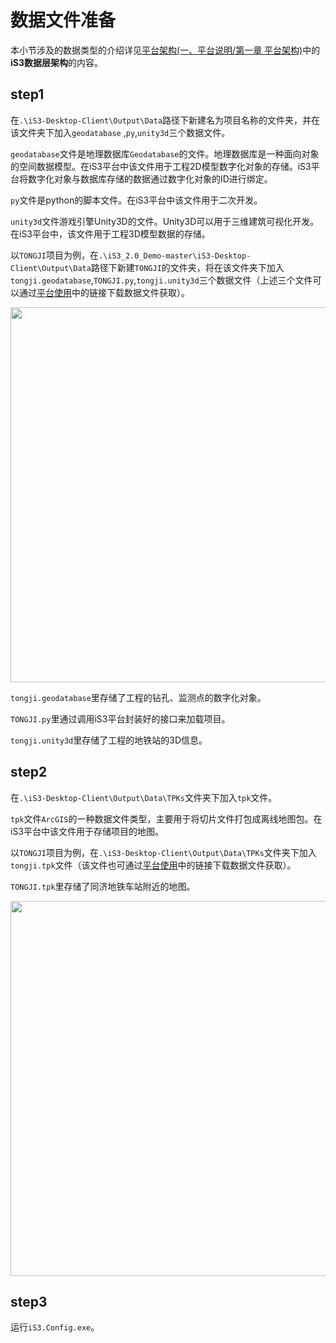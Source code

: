 # 数据文件准备



本小节涉及的数据类型的介绍详见[平台架构(一、平台说明/第一章 平台架构)](./../../../chapter1/section1.md)中的**iS3数据层架构**的内容。

## step1

在`.\iS3-Desktop-Client\Output\Data`路径下新建名为项目名称的文件夹，并在该文件夹下加入`geodatabase` ,`py`,`unity3d`三个数据文件。

`geodatabase`文件是地理数据库`Geodatabase`的文件。地理数据库是一种面向对象的空间数据模型。在iS3平台中该文件用于工程2D模型数字化对象的存储。iS3平台将数字化对象与数据库存储的数据通过数字化对象的ID进行绑定。

`py`文件是python的脚本文件。在iS3平台中该文件用于二次开发。

`unity3d`文件游戏引擎Unity3D的文件。Unity3D可以用于三维建筑可视化开发。在iS3平台中，该文件用于工程3D模型数据的存储。

以`TONGJI`项目为例，在`.\iS3_2.0_Demo-master\iS3-Desktop-Client\Output\Data`路径下新建`TONGJI`的文件夹，将在该文件夹下加入`tongji.geodatabase`,`TONGJI.py`,`tongji.unity3d`三个数据文件（上述三个文件可以通过[平台使用](./../../README.md)中的链接下载数据文件获取）。



<div style= text-align:center>
<img src= "https://i.postimg.cc/hPNgZ9w5/data.png" style='width:600px'; 'left: 50%'/>
</div>

`tongji.geodatabase`里存储了工程的钻孔、监测点的数字化对象。

`TONGJI.py`里通过调用iS3平台封装好的接口来加载项目。

`tongji.unity3d`里存储了工程的地铁站的3D信息。

## step2

在`.\iS3-Desktop-Client\Output\Data\TPKs`文件夹下加入`tpk`文件。

`tpk`文件`ArcGIS`的一种数据文件类型，主要用于将切片文件打包成离线地图包。在iS3平台中该文件用于存储项目的地图。

以`TONGJI`项目为例，在`.\iS3-Desktop-Client\Output\Data\TPKs`文件夹下加入`tongji.tpk`文件（该文件也可通过[平台使用](./../../README.md)中的链接下载数据文件获取）。

`TONGJI.tpk`里存储了同济地铁车站附近的地图。

<div style= text-align:center>
<img src= "https://i.postimg.cc/CLq919Pc/tpks.png"  style='width:600px'; 'left: 50%'/>
</div>

## step3

运行`iS3.Config.exe`。